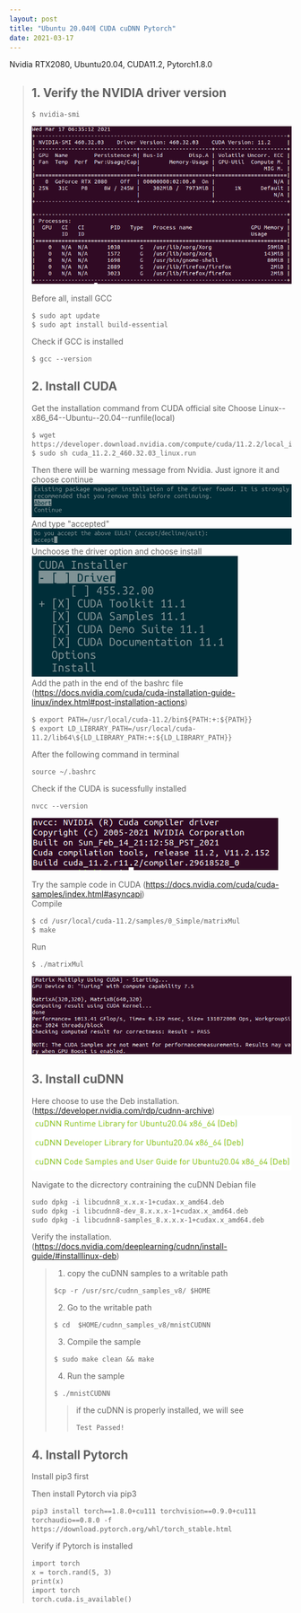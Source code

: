 ```yaml
---
layout: post
title: "Ubuntu 20.04에 CUDA cuDNN Pytorch"
date: 2021-03-17
---
```


Nvidia RTX2080, Ubuntu20.04, CUDA11.2, Pytorch1.8.0

> ## 1. Verify the NVIDIA driver version 
> ```
> $ nvidia-smi
> ```
> ![](/_img/1.png) <br />
> 
> Before all, install GCC 
> ```   
> $ sudo apt update
> $ sudo apt install build-essential
> ```
> Check if GCC is installed
> ```
> $ gcc --version
> ```
> ## 2. Install CUDA 
> Get the installation command from CUDA official site 
> Choose Linux--x86_64--Ubuntu--20.04--runfile(local) 
> ```
> $ wget https://developer.download.nvidia.com/compute/cuda/11.2.2/local_installers/cuda_11.2.2_460.32.03_linux.run
> $ sudo sh cuda_11.2.2_460.32.03_linux.run
> ```
> Then there will be warning message from Nvidia. Just ignore it and choose continue
> ![](/_img/2.png)   
> And type "accepted"
> ![](/_img/3.png)   
> Unchoose the driver option and choose install <br />
> ![](/_img/4.png)   
> Add the path in the end of the bashrc file (https://docs.nvidia.com/cuda/cuda-installation-guide-linux/index.html#post-installation-actions)
> ```
> $ export PATH=/usr/local/cuda-11.2/bin${PATH:+:${PATH}}
> $ export LD_LIBRARY_PATH=/usr/local/cuda-11.2/lib64\${LD_LIBRARY_PATH:+:${LD_LIBRARY_PATH}}
> ```
> After the following command in terminal
> ```
> source ~/.bashrc
> ```
> Check if the CUDA is sucessfully installed
> ```
> nvcc --version
> ```
> 
> ![](/_img/5.png) <br />
> 
> Try the sample code in CUDA (https://docs.nvidia.com/cuda/cuda-samples/index.html#asyncapi)<br />
> Compile
> ```
> $ cd /usr/local/cuda-11.2/samples/0_Simple/matrixMul
> $ make
> ```
> 
> Run 
> ```
> $ ./matrixMul
> ``` 
> 
> ![](/_img/6.png) 
> 
> ## 3. Install cuDNN
> Here choose to use the Deb installation. (https://developer.nvidia.com/rdp/cudnn-archive)
> ![](/_img/7.png) 
>  
> Navigate to the dicrectory contraining the  cuDNN Debian file
> 
> ``` 
> sudo dpkg -i libcudnn8_x.x.x-1+cudax.x_amd64.deb
> sudo dpkg -i libcudnn8-dev_8.x.x.x-1+cudax.x_amd64.deb
> sudo dpkg -i libcudnn8-samples_8.x.x.x-1+cudax.x_amd64.deb
> ``` 
> 
> Verify the installation. (https://docs.nvidia.com/deeplearning/cudnn/install-guide/#installlinux-deb)
> 
> > 1. copy the cuDNN samples to a writable path
> > ``` 
> > $cp -r /usr/src/cudnn_samples_v8/ $HOME
> > ``` 
> > 2. Go to the writable path
> > ``` 
> > $ cd  $HOME/cudnn_samples_v8/mnistCUDNN
> > ``` 
> > 3. Compile the sample
> > ``` 
> > $ sudo make clean && make
> > ``` 
> > 4. Run the sample
> > ``` 
> > $ ./mnistCUDNN
> > ``` 
> > >if the cuDNN is properly installed, we will see 
> > >``` 
> > >Test Passed!
> > >``` 
> ## 4. Install Pytorch
> Install pip3 first
> 
> Then install Pytorch via pip3
> ``` 
> pip3 install torch==1.8.0+cu111 torchvision==0.9.0+cu111 torchaudio==0.8.0 -f https://download.pytorch.org/whl/torch_stable.html
> ``` 
> 
> Verify if Pytorch is installed
> 
> ``` 
> import torch 
> x = torch.rand(5, 3) 
> print(x) 
> import torch 
> torch.cuda.is_available()
> ``` 
